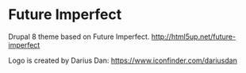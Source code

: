 # Future Imperfect
Drupal 8 theme based on Future Imperfect. 
http://html5up.net/future-imperfect

Logo is created by Darius Dan:
https://www.iconfinder.com/dariusdan
